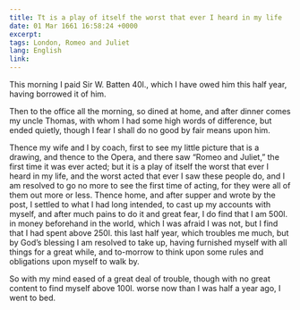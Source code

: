 ```yaml
---
title: Tt is a play of itself the worst that ever I heard in my life
date: 01 Mar 1661 16:58:24 +0000 
excerpt: 
tags: London, Romeo and Juliet
lang: English
link: 
---
```

This morning I paid Sir W. Batten 40l., which I have owed him this half year, having borrowed it of him.

Then to the office all the morning, so dined at home, and after dinner comes my uncle Thomas, with whom I had some high words of difference, but ended quietly, though I fear I shall do no good by fair means upon him.

Thence my wife and I by coach, first to see my little picture that is a drawing, and thence to the Opera, and there saw “Romeo and Juliet,” the first time it was ever acted; but it is a play of itself the worst that ever I heard in my life, and the worst acted that ever I saw these people do, and I am resolved to go no more to see the first time of acting, for they were all of them out more or less. Thence home, and after supper and wrote by the post, I settled to what I had long intended, to cast up my accounts with myself, and after much pains to do it and great fear, I do find that I am 500l. in money beforehand in the world, which I was afraid I was not, but I find that I had spent above 250l. this last half year, which troubles me much, but by God’s blessing I am resolved to take up, having furnished myself with all things for a great while, and to-morrow to think upon some rules and obligations upon myself to walk by.

So with my mind eased of a great deal of trouble, though with no great content to find myself above 100l. worse now than I was half a year ago, I went to bed.

